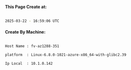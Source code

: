 
   
#### This Page Create at:

```bash

2025-03-22 - 16:59:06 UTC

```

#### Create By Machine:

```bash

Host Name : fv-az1288-351

platform  : Linux-6.8.0-1021-azure-x86_64-with-glibc2.39

Ip Local  : 10.1.0.142

```

